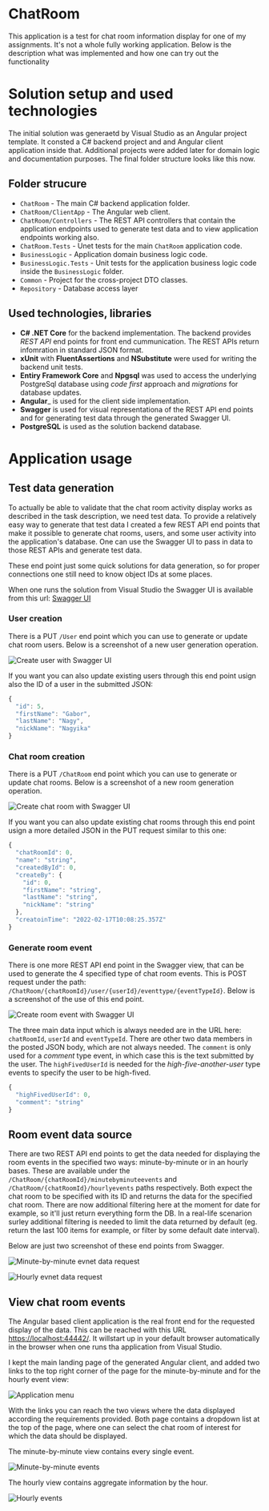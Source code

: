 # ChatRoom
This application is a test for chat room information display for one of my assignments. It's not a whole fully working application. Below is the description what was implemented and how one can try out the functionality

# Solution setup and used technologies #

The initial solution was generaetd by Visual Studio as an Angular project template. It consted a C# backend project and and Angular client application inside that. Additional projects were added later for domain logic and documentation purposes. The final folder structure looks like this now.

## Folder strucure ##

- `ChatRoom` - The main C# backend application folder.
- `ChatRoom/ClientApp` - The Angular web client.
- `ChatRoom/Controllers` - The REST API controllers that contain the application endpoints used to generate test data and to view application endpoints working also.
- `ChatRoom.Tests` - Unet tests for the main `ChatRoom` application code.
- `BusinessLogic` - Application domain business logic code.
- `BusinessLogic.Tests` - Unit tests for the application business logic code inside the `BusinessLogic` folder.
- `Common` - Project for the cross-project DTO classes.
- `Repository` - Database access layer

## Used technologies, libraries ##

- **C# .NET Core** for the backend implementation. The backend provides _REST API_ end points for front end cummunication. The REST APIs return infomration in standard JSON format.
- **xUnit** with **FluentAssertions**  and **NSubstitute** were used for writing the backend unit tests.
- **Entiry Framework Core** and **Npgsql** was used to access the underlying PostgreSql database using _code first_ approach and _migrations_ for database updates.
- **Angular**_ is used for the client side implementation.
- **Swagger** is used for visual representationa of the REST API end points and for generating test data through the generated Swagger UI.
- **PostgreSQL** is used as the solution backend database.

# Application usage #

## Test data generation ##

To actually be able to validate that the chat room activity display works as described in the task description, we need test data. To provide a relatively easy way to generate that test data I created a few REST API end points that make it possible to generate chat rooms, users, and some user activity into the application's database. One can use the Swagger UI to pass in data to those REST APIs and generate test data.

These end point just some quick solutions for data generation, so for proper connections one still need to know object IDs at some places.

When one runs the solution from Visual Studio the Swagger UI is available from this url: [Swagger UI](https://localhost:7144/swagger/index.html ) 

### User creation ###

There is a PUT `/User` end point which you can use to generate or update chat room users. Below is a screenshot of a new user generation operation.

![Create user with Swagger UI](./images/swagger__create_user.png) 

If you want you can also update existing users through this end point usign also the ID of a user in the submitted JSON:

```js
{
  "id": 5,
  "firstName": "Gabor",
  "lastName": "Nagy",
  "nickName": "Nagyika"
}
```


### Chat room creation ###

There is a PUT `/ChatRoom` end point which you can use to generate or update chat rooms. Below is a screenshot of a new room generation operation.

![Create chat room with Swagger UI](./images/swagger__create_chat_room.png) 

If you want you can also update existing chat rooms through this end point usign a more detailed JSON in the PUT request similar to this one:

```js
{
  "chatRoomId": 0,
  "name": "string",
  "createdById": 0,
  "createBy": {
    "id": 0,
    "firstName": "string",
    "lastName": "string",
    "nickName": "string"
  },
  "creatoinTime": "2022-02-17T10:08:25.357Z"
}
```
### Generate room event ###

There is one more REST API end point in the Swagger view, that can be used to generate the 4 specified type of chat room events. This is POST request under the path: `/ChatRoom/{chatRoomId}/user/{userId}/eventtype/{eventTypeId}`. Below is a screenshot of the use of this end point.

![Create room event with Swagger UI](./images/swagger__generate_room_event.png)

The three main data input which is always needed are in the URL here: `chatRoomId`, `userId` and `eventTypeId`. There are other two data members in the posted JSON body, which are not always needed. The `comment` is only used for a _comment_ type event, in which case this is the text submitted by the user. The `highFivedUserId` is needed for the _high-five-another-user_  type events to specify the user to be high-fived.

```js
{
  "highFivedUserId": 0,
  "comment": "string"
}
```

## Room event data source ##

There are two REST API end points to get the data needed for displaying the room events in the specified two ways: minute-by-minute or in an hourly bases. These are available under the `/ChatRoom/{chatRoomId}/minutebyminuteevents` and `/ChatRoom/{chatRoomId}/hourlyevents` paths respectively. Both expect the chat room to be specified with its ID and returns the data for the specified chat room. There are now additional filtering here at the moment for date for example, so it'll just return everything form the DB. In a real-life scenarion surley additional filtering is needed to limit the data returned by default (eg. return the last 100 items for example, or filter by some default date interval).

Below are just two screenshot of these end points from Swagger.

![Minute-by-minute evnet data request](./images/swagger__minute_by_minute_events.png) 

![Hourly evnet data request](./images/swagger__hourly_events.png) 


## View chat room events ##

The Angular based client application is the real front end for the requested display of the data. This can be reached with this URL [https://localhost:44442/](https://localhost:44442/ ). It willstart up in your default browser automatically in the browser when one runs tha application from Visual Studio.

I kept the main landing page of the generated Angular client, and added two links to the top right corner of the page for the minute-by-minute and for the hourly event view:

![Application menu](./images/app_menu.png ) 

With the links you can reach the two views where the data displayed according the requirements provided. Both page contains a dropdown list at the top of the page, where one can select the chat room of interest for which the data should be displayed.

The minute-by-minute view contains every single event.

![Minute-by-minute events](./images/minute_by_minute_events.png ) 

The hourly view contains aggregate information by the hour.

![Hourly events](./images/hourly_events.png ) 


